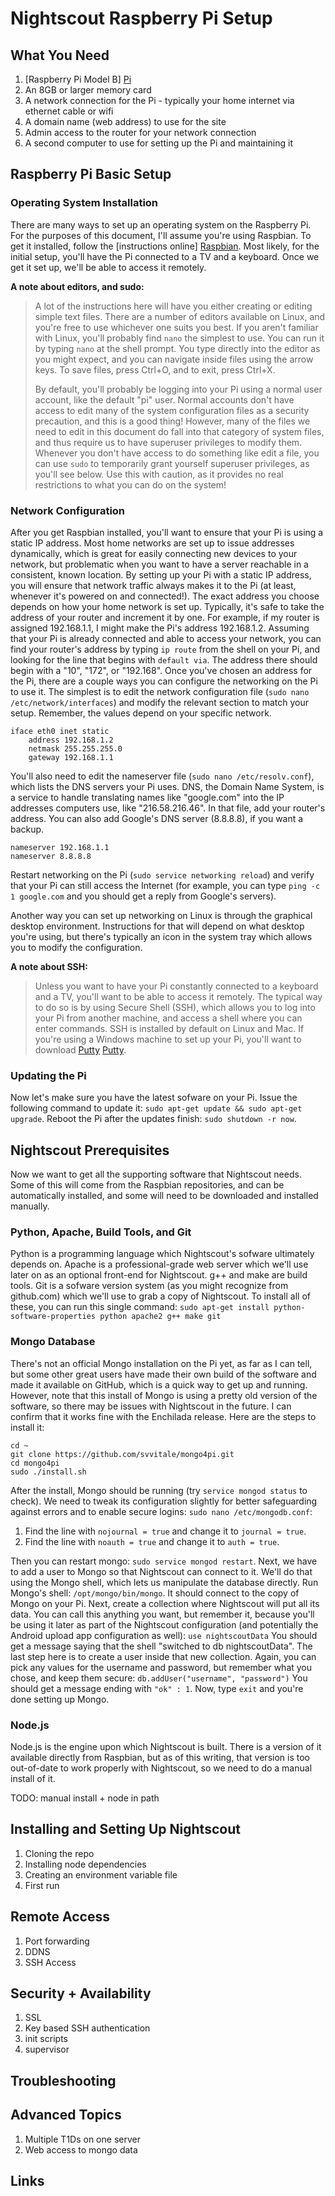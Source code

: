 Nightscout Raspberry Pi Setup
=============================

What You Need
-------------
1. [Raspberry Pi Model B] [Pi]
2. An 8GB or larger memory card
3. A network connection for the Pi - typically your home internet via ethernet
   cable or wifi
4. A domain name (web address) to use for the site
5. Admin access to the router for your network connection
6. A second computer to use for setting up the Pi and maintaining it

Raspberry Pi Basic Setup
------------------------

### Operating System Installation
There are many ways to set up an operating system on the Raspberry Pi.  For the
purposes of this document, I'll assume you're using Raspbian.  To get it
installed, follow the [instructions online] [Raspbian].  Most likely, for the
initial setup, you'll have the Pi connected to a TV and a keyboard.  Once we
get it set up, we'll be able to access it remotely.

**A note about editors, and sudo:**
> A lot of the instructions here will have you either creating or editing
> simple text files.  There are a number of editors available on Linux, and
> you're free to use whichever one suits you best.  If you aren't familiar
> with Linux, you'll probably find `nano` the simplest to use.  You can run it
> by typing `nano` at the shell prompt.  You type directly into the editor as
> you might expect, and you can navigate inside files using the arrow keys.
> To save files, press Ctrl+O, and to exit, press Ctrl+X.
>
> By default, you'll probably be logging into your Pi using a normal user
> account, like the default "pi" user.  Normal accounts don't have access to
> edit many of the system configuration files as a security precaution, and
> this is a good thing!  However, many of the files we need to edit in this
> document do fall into that category of system files, and thus require us to
> have superuser privileges to modify them.  Whenever you don't have access to
> do something like edit a file, you can use `sudo` to temporarily grant
> yourself superuser privileges, as you'll see below.  Use this with caution,
> as it provides no real restrictions to what you can do on the system!

### Network Configuration
After you get Raspbian installed, you'll want to ensure that your Pi is using a
static IP address.  Most home networks are set up to issue addresses
dynamically, which is great for easily connecting new devices to your network,
but problematic when you want to have a server reachable in a consistent, known
location.  By setting up your Pi with a static IP address, you will ensure that
network traffic always makes it to the Pi (at least, whenever it's powered on
and connected!).  The exact address you choose depends on how your home network
is set up.  Typically, it's safe to take the address of your router and
increment it by one.  For example, if my router is assigned 192.168.1.1, I
might make the Pi's address 192.168.1.2.  Assuming that your Pi is already
connected and able to access your network, you can find your router's address
by typing `ip route` from the shell on your Pi, and looking for the line that
begins with `default via`.  The address there should begin with a "10", "172",
or "192.168".  Once you've chosen an address for the Pi, there are a couple
ways you can configure the networking on the Pi to use it.  The simplest is to
edit the network configuration file (`sudo nano /etc/network/interfaces`) and
modify the relevant section to match your setup.  Remember, the values depend
on your specific network.

    iface eth0 inet static
        address 192.168.1.2
        netmask 255.255.255.0
        gateway 192.168.1.1

You'll also need to edit the nameserver file (`sudo nano /etc/resolv.conf`),
which lists the DNS servers your Pi uses.  DNS, the Domain Name System, is a
service to handle translating names like "google.com" into the IP addresses
computers use, like "216.58.216.46".  In that file, add your router's address.
You can also add Google's DNS server (8.8.8.8), if you want a backup.

    nameserver 192.168.1.1
    nameserver 8.8.8.8

Restart networking on the Pi (`sudo service networking reload`) and verify that
your Pi can still access the Internet (for example, you can type
`ping -c 1 google.com` and you should get a reply from Google's servers).

Another way you can set up networking on Linux is through the graphical desktop
environment.  Instructions for that will depend on what desktop you're using,
but there's typically an icon in the system tray which allows you to modify the
configuration.

**A note about SSH:**
> Unless you want to have your Pi constantly connected to a keyboard and a TV,
> you'll want to be able to access it remotely.  The typical way to do so is
> by using Secure Shell (SSH), which allows you to log into your Pi from
> another machine, and access a shell where you can enter commands.  SSH is
> installed by default on Linux and Mac.  If you're using a Windows machine to
> set up your Pi, you'll want to download [Putty] [Putty].

### Updating the Pi
Now let's make sure you have the latest sofware on your Pi. Issue the following
command to update it: `sudo apt-get update && sudo apt-get upgrade`.  Reboot the
Pi after the updates finish: `sudo shutdown -r now`.


Nightscout Prerequisites
------------------------

Now we want to get all the supporting software that Nightscout needs.  Some of
this will come from the Raspbian repositories, and can be automatically
installed, and some will need to be downloaded and installed manually.

### Python, Apache, Build Tools, and Git
Python is a programming language which Nightscout's sofware ultimately depends
on.  Apache is a professional-grade web server which we'll use later on as an
optional front-end for Nightscout.  g++ and make are build tools.  Git is a
sofware version system (as you might recognize from github.com) which we'll use
to grab a copy of Nightscout.  To install all of these, you can run this single
command:
`sudo apt-get install python-software-properties python apache2 g++ make git`

### Mongo Database
There's not an official Mongo installation on the Pi yet, as far as I can tell,
but some other great users have made their own build of the software and made
it available on GitHub, which is a quick way to get up and running.  However,
note that this install of Mongo is using a pretty old version of the software,
so there may be issues with Nightscout in the future.  I can confirm that it
works fine with the Enchilada release.  Here are the steps to install it:

    cd ~
    git clone https://github.com/svvitale/mongo4pi.git
    cd mongo4pi
    sudo ./install.sh

After the install, Mongo should be running (try `service mongod status` to
check).  We need to tweak its configuration slightly for better safeguarding
against errors and to enable secure logins: `sudo nano /etc/mongodb.conf`:
1. Find the line with `nojournal = true` and change it to `journal = true`.
2. Find the line with `noauth = true` and change it to `auth = true`.

Then you can restart mongo: `sudo service mongod restart`.  Next, we have to
add a user to Mongo so that Nightscout can connect to it.  We'll do that using
the Mongo shell, which lets us manipulate the database directly.  Run Mongo's
shell: `/opt/mongo/bin/mongo`.  It should connect to the copy of Mongo on your
Pi.  Next, create a collection where Nightscout will put all its data.  You can
call this anything you want, but remember it, because you'll be using it later
as part of the Nightscout configuration (and potentially the Android upload app
configuration as well): `use nightscoutData`  You should get a message saying
that the shell "switched to db nightscoutData".  The last step here is to
create a user inside that new collection.  Again, you can pick any values for
the username and password, but remember what you chose, and keep them secure:
`db.addUser("username", "password")` You should get a message ending with
`"ok" : 1`.  Now, type `exit` and you're done setting up Mongo.

### Node.js
Node.js is the engine upon which Nightscout is built.  There is a version of it
available directly from Raspbian, but as of this writing, that version is too
out-of-date to work properly with Nightscout, so we need to do a manual install
of it.

TODO: manual install + node in path


Installing and Setting Up Nightscout
------------------------------------
1. Cloning the repo
2. Installing node dependencies
3. Creating an environment variable file
4. First run

Remote Access
-------------
1. Port forwarding
2. DDNS
3. SSH Access

Security + Availability
-----------------------
1. SSL
2. Key based SSH authentication
3. init scripts
4. supervisor

Troubleshooting
---------------


Advanced Topics
---------------
1. Multiple T1Ds on one server
2. Web access to mongo data

Links
-----
[Pi]:           https://www.raspberrypi.org/products/
[Raspbian]:     https://www.raspberrypi.org/help/noobs-setup/
[Putty]:        http://www.chiark.greenend.org.uk/~sgtatham/putty/download.html
